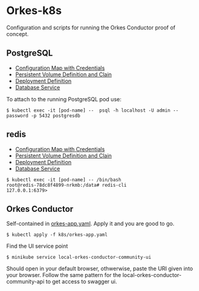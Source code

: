 # Orkes-k8s
Configuration and scripts for running the Orkes Conductor proof of concept.

## PostgreSQL
* [Configuration Map with Credentials](k8s/postgres-configmap.yaml)
* [Persistent Volume Definition and Clain](k8s/postgres-pvc-pv.yaml)
* [Deployment Definition](k8s/postgres-deployment.yaml)
* [Database Service](k8s/postgres-service.yaml)

To attach to the running PostgreSQL pod use:

```shell
$ kubectl exec -it [pod-name] --  psql -h localhost -U admin --password -p 5432 postgresdb
```

## redis
* [Configuration Map with Credentials](k8s/redis-configmap.yaml)
* [Persistent Volume Definition and Clain](k8s/redis-pvc-pv.yaml)
* [Deployment Definition](k8s/redis-deployment.yaml)
* [Database Service](k8s/redis-service.yaml)

```shell
$ kubectl exec -it [pod-name] -- /bin/bash
root@redis-78dc8f4899-nrkmb:/data# redis-cli
127.0.0.1:6379> 
```

## Orkes Conductor
Self-contained in [orkes-app.yaml](k8s/orkes-app.yaml). Apply it and you are good to go.

```shell
$ kubectl apply -f k8s/orkes-app.yaml
```

Find the UI service point
```shell
$ minikube service local-orkes-conductor-community-ui
```

Should open in your default browser, othwerwise, paste the URI given into your browser.
Follow the same pattern for the local-orkes-conductor-community-api to get access to swagger ui.

